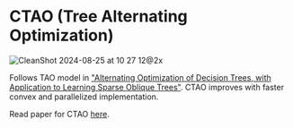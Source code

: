 # CTAO (Tree Alternating Optimization)

![CleanShot 2024-08-25 at 10 27 12@2x](https://github.com/user-attachments/assets/5a9e6d23-d2c3-43ff-b13d-f99a587deaf9)

Follows TAO model in ["Alternating Optimization of Decision Trees, with Application to Learning Sparse Oblique Trees"](https://papers.nips.cc/paper_files/paper/2018/file/185c29dc24325934ee377cfda20e414c-Paper.pdf).
CTAO improves with faster convex and parallelized implementation.

Read paper for CTAO [here](\report\neurips_2023.pdf).
